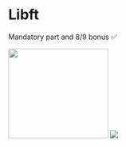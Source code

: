 # Libft

Mandatory part and 8/9 bonus ✅

<img src="https://user-images.githubusercontent.com/119441861/206873933-9250590d-da51-4550-9b0f-d7cb2701e5df.png" width="200" height="180">

<img src="https://user-images.githubusercontent.com/119441861/206873935-ae9cffe8-afd9-42e8-8884-9b9c6a10d893.png">
